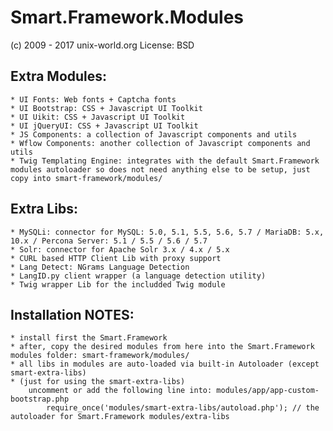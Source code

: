 # Smart.Framework.Modules
(c) 2009 - 2017 unix-world.org
License: BSD

## Extra Modules:
	* UI Fonts: Web fonts + Captcha fonts
	* UI Bootstrap: CSS + Javascript UI Toolkit
	* UI Uikit: CSS + Javascript UI Toolkit
	* UI jQueryUI: CSS + Javascript UI Toolkit
	* JS Components: a collection of Javascript components and utils
	* Wflow Components: another collection of Javascript components and utils
	* Twig Templating Engine: integrates with the default Smart.Framework modules autoloader so does not need anything else to be setup, just copy into smart-framework/modules/

## Extra Libs:
	* MySQLi: connector for MySQL: 5.0, 5.1, 5.5, 5.6, 5.7 / MariaDB: 5.x, 10.x / Percona Server: 5.1 / 5.5 / 5.6 / 5.7
	* Solr: connector for Apache Solr 3.x / 4.x / 5.x
	* CURL based HTTP Client Lib with proxy support
	* Lang Detect: NGrams Language Detection
	* LangID.py client wrapper (a language detection utility)
	* Twig wrapper Lib for the includded Twig module

## Installation NOTES:
	* install first the Smart.Framework
	* after, copy the desired modules from here into the Smart.Framework modules folder: smart-framework/modules/
	* all libs in modules are auto-loaded via built-in Autoloader (except smart-extra-libs)
	* (just for using the smart-extra-libs)
		uncomment or add the following line into: modules/app/app-custom-bootstrap.php
			require_once('modules/smart-extra-libs/autoload.php'); // the autoloader for Smart.Framework modules/extra-libs


